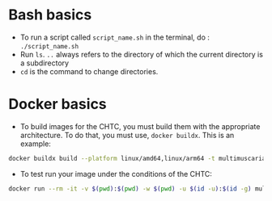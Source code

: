 # Bash basics
* To run a script called `script_name.sh` in the terminal, do : `./script_name.sh`
* Run `ls`. `..` always refers to the directory of which the current directory is a subdirectory 
* `cd` is the command to change directories. 
# Docker basics 
* To build images for the CHTC, you must build them with the appropriate architecture. To do that, you must use, `docker buildx`. This is an example:
```sh
docker buildx build --platform linux/amd64,linux/arm64 -t multimuscaria/fastqtk:3.0 --push ./
```
* To test run your image under the conditions of the CHTC:
```sh
docker run --rm -it -v $(pwd):$(pwd) -w $(pwd) -u $(id -u):$(id -g) multimuscaria/fastqtk:3.0 /bin/bash
```